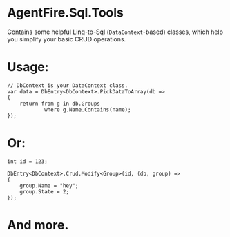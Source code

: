 # AgentFire.Sql.Tools

Contains some helpful Linq-to-Sql (`DataContext`-based) classes, which help you simplify your basic CRUD operations.

# Usage:

    // DbContext is your DataContext class.
    var data = DbEntry<DbContext>.PickDataToArray(db =>
    {
        return from g in db.Groups
                where g.Name.Contains(name);
    });
    
# Or:

    int id = 123;

    DbEntry<DbContext>.Crud.Modify<Group>(id, (db, group) =>
    {
        group.Name = "hey";
        group.State = 2;
    });
    
# And more.
